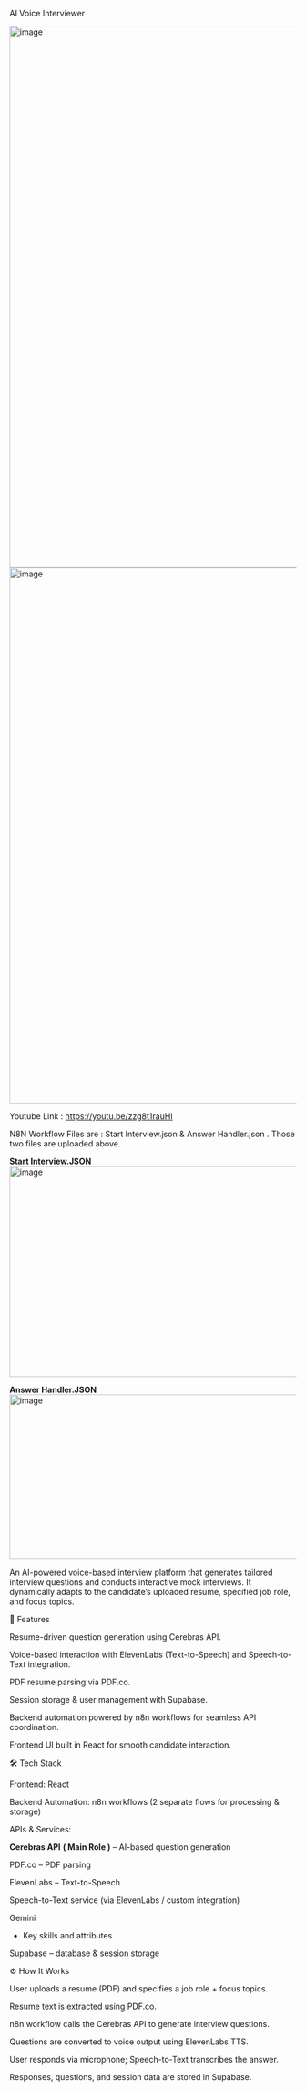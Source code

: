 AI Voice Interviewer

<img width="1608" height="949" alt="image" src="https://github.com/user-attachments/assets/4496b85f-c7f7-4e4d-b4b1-8db42e1346f3" />

<img width="1608" height="938" alt="image" src="https://github.com/user-attachments/assets/ba0e5f31-18ef-4a3a-b87c-06f46895587e" />




Youtube Link : https://youtu.be/zzg8t1rauHI

N8N Workflow Files are : Start Interview.json  &  Answer Handler.json . Those two files are uploaded above.


**Start Interview.JSON**
<img width="1681" height="369" alt="image" src="https://github.com/user-attachments/assets/371123ed-9bdb-4c5f-94d4-3a9a07b11775" />

**Answer Handler.JSON**
<img width="1659" height="289" alt="image" src="https://github.com/user-attachments/assets/c71703cb-c456-449c-ab31-aec30cc33e34" />


An AI-powered voice-based interview platform that generates tailored interview questions and conducts interactive mock interviews. It dynamically adapts to the candidate’s uploaded resume, specified job role, and focus topics.

🚀 Features

Resume-driven question generation using Cerebras API.

Voice-based interaction with ElevenLabs (Text-to-Speech) and Speech-to-Text integration.

PDF resume parsing via PDF.co.

Session storage & user management with Supabase.

Backend automation powered by n8n workflows for seamless API coordination.

Frontend UI built in React for smooth candidate interaction.

🛠️ Tech Stack

Frontend: React

Backend Automation: n8n workflows (2 separate flows for processing & storage)

APIs & Services:

**Cerebras API** **( Main Role )**
 – AI-based question generation

PDF.co
 – PDF parsing

ElevenLabs
 – Text-to-Speech

Speech-to-Text service (via ElevenLabs / custom integration)

Gemini
- Key skills and attributes

Supabase
 – database & session storage

⚙️ How It Works

User uploads a resume (PDF) and specifies a job role + focus topics.

Resume text is extracted using PDF.co.

n8n workflow calls the Cerebras API to generate interview questions.

Questions are converted to voice output using ElevenLabs TTS.

User responds via microphone; Speech-to-Text transcribes the answer.

Responses, questions, and session data are stored in Supabase.



